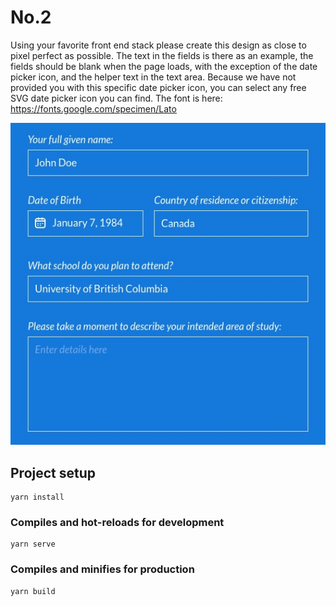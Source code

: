 # No.2
Using your favorite front end stack please create this design as close to pixel perfect as possible. The text in the fields is there as an example, the fields should be blank when the page loads, with the exception of the date picker icon, and the helper text in the text area. Because we have not provided you with this specific date picker icon, you can select any free SVG date picker icon you can find. The font is here: https://fonts.google.com/specimen/Lato

<img src="target.jpg" alt="target img">

## Project setup
```
yarn install
```

### Compiles and hot-reloads for development
```
yarn serve
```

### Compiles and minifies for production
```
yarn build
```
